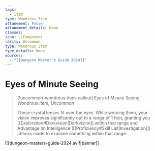 ```yaml
---
tags:
  - Item
type: Wondrous Item
attunement: False
attunement_details: None
classes:
icon: LiComponent
rarity: Uncommon
type: Wondrous Item
type_details: None
sources: 
  - "[[Dungeon Master's Guide 2024]]"
---
```

# Eyes of Minute Seeing
>[!uncommon-wondrous-item-callout] Eyes of Minute Seeing
>_Wondrous Item, Uncommon_
>
>These crystal lenses fit over the eyes. While wearing them, your vision improves significantly out to a range of 1 foot, granting you [[Exploration#Darkvision\|Darkvision]] within that range and Advantage on Intelligence ([[Proficiency#Skill List\|Investigation]]) checks made to examine something within that range.
>


![[dungeon-masters-guide-2024.avif|banner]]